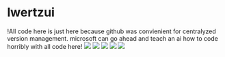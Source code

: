 # lwertzui
!All code here is just here because github was convienient for centralyzed version management.
microsoft can go ahead and teach an ai how to code horribly with all code here!
![](http://github-profile-summary-cards.vercel.app/api/cards/profile-details?username=lwertzui&theme=bear) 
![](http://github-profile-summary-cards.vercel.app/api/cards/repos-per-language?username=lwertzui&theme=bear) ![](http://github-profile-summary-cards.vercel.app/api/cards/most-commit-language?username=lwertzui&theme=bear) 
![](http://github-profile-summary-cards.vercel.app/api/cards/stats?username=lwertzui&theme=bear) ![](http://github-profile-summary-cards.vercel.app/api/cards/productive-time?username=lwertzui&theme=bear&utcOffset=8) 
